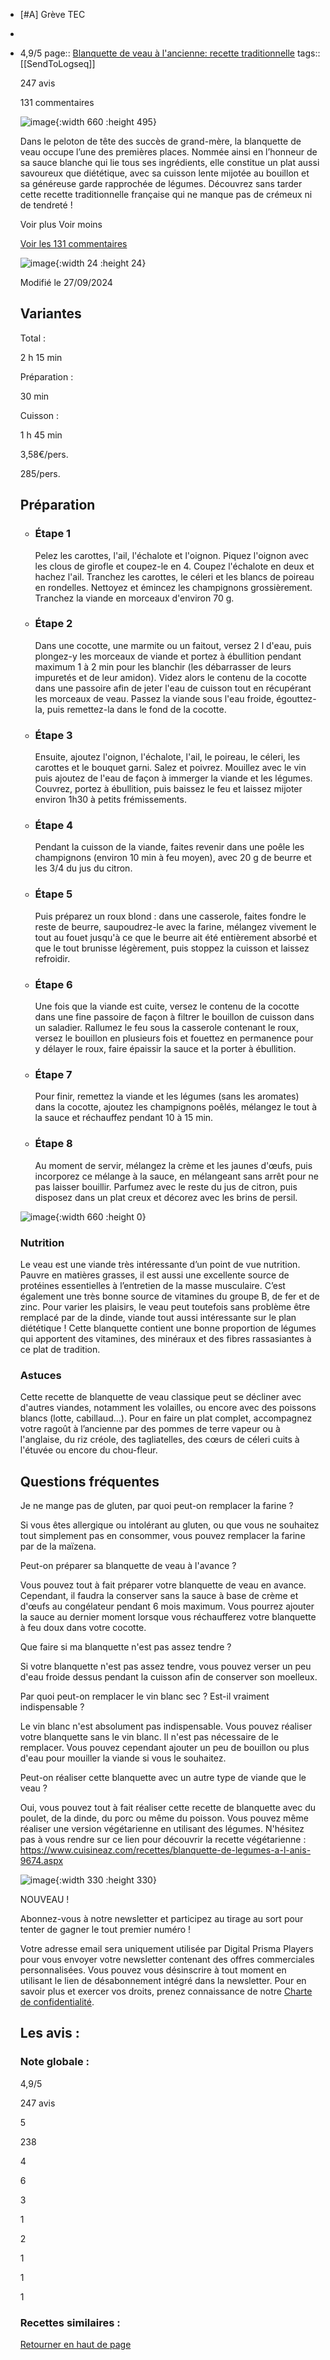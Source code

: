 - [#A] Grève TEC
-
- 4,9/5
  page:: [Blanquette de veau à l'ancienne: recette traditionnelle](https://www.cuisineaz.com/recettes/blanquette-de-veau-a-l-ancienne-1548.aspx)
  tags:: [[SendToLogseq]]
  
  247 avis
  
  131 commentaires
  
  ![image](https://img.cuisineaz.com/660x495/2013/12/20/i37832-blanquette-de-veau-a-l-ancienne.jpeg){:width 660 :height 495}
  
  Dans le peloton de tête des succès de grand-mère, la blanquette de veau occupe l’une des premières places. Nommée ainsi en l’honneur de sa sauce blanche qui lie tous ses ingrédients, elle constitue un plat aussi savoureux que diététique, avec sa cuisson lente mijotée au bouillon et sa généreuse garde rapprochée de légumes. Découvrez sans tarder cette recette traditionnelle française qui ne manque pas de crémeux ni de tendreté !
  
  Voir plus Voir moins
  
  [Voir les 131 commentaires](https://www.cuisineaz.com/recettes/blanquette-de-veau-a-l-ancienne-1548.aspx#avis)
  
  ![image](https://img.cuisineaz.com/46x46/2017/02/20/i121292-logo-cuisineaz.jpeg){:width 24 :height 24}
  
  Modifié le 27/09/2024
  
  ## Variantes
  
  Total :
  
  2 h 15 min
  
  Préparation :
  
  30 min
  
  Cuisson :
  
  1 h 45 min
  
  3,58€/pers.
  
  285/pers.
  
  ## Préparation
  
  * ### Étape 1
  
    Pelez les carottes, l'ail, l'échalote et l'oignon. Piquez l'oignon avec les clous de girofle et coupez-le en 4. Coupez l'échalote en deux et hachez l'ail. Tranchez les carottes, le céleri et les blancs de poireau en rondelles. Nettoyez et émincez les champignons grossièrement. Tranchez la viande en morceaux d'environ 70 g.
  
  * ### Étape 2
  
    Dans une cocotte, une marmite ou un faitout, versez 2 l d'eau, puis plongez-y les morceaux de viande et portez à ébullition pendant maximum 1 à 2 min pour les blanchir (les débarrasser de leurs impuretés et de leur amidon). Videz alors le contenu de la cocotte dans une passoire afin de jeter l'eau de cuisson tout en récupérant les morceaux de veau. Passez la viande sous l'eau froide, égouttez-la, puis remettez-la dans le fond de la cocotte.
  
  * ### Étape 3
  
    Ensuite, ajoutez l'oignon, l'échalote, l'ail, le poireau, le céleri, les carottes et le bouquet garni. Salez et poivrez. Mouillez avec le vin puis ajoutez de l'eau de façon à immerger la viande et les légumes. Couvrez, portez à ébullition, puis baissez le feu et laissez mijoter environ 1h30 à petits frémissements.
  
  * ### Étape 4
  
    Pendant la cuisson de la viande, faites revenir dans une poêle les champignons (environ 10 min à feu moyen), avec 20 g de beurre et les 3/4 du jus du citron.
  
  * ### Étape 5
  
    Puis préparez un roux blond : dans une casserole, faites fondre le reste de beurre, saupoudrez-le avec la farine, mélangez vivement le tout au fouet jusqu'à ce que le beurre ait été entièrement absorbé et que le tout brunisse légèrement, puis stoppez la cuisson et laissez refroidir.
  
  * ### Étape 6
  
    Une fois que la viande est cuite, versez le contenu de la cocotte dans une fine passoire de façon à filtrer le bouillon de cuisson dans un saladier. Rallumez le feu sous la casserole contenant le roux, versez le bouillon en plusieurs fois et fouettez en permanence pour y délayer le roux, faire épaissir la sauce et la porter à ébullition.
  
  * ### Étape 7
  
    Pour finir, remettez la viande et les légumes (sans les aromates) dans la cocotte, ajoutez les champignons poêlés, mélangez le tout à la sauce et réchauffez pendant 10 à 15 min.
  
  * ### Étape 8
  
    Au moment de servir, mélangez la crème et les jaunes d'œufs, puis incorporez ce mélange à la sauce, en mélangeant sans arrêt pour ne pas laisser bouillir. Parfumez avec le reste du jus de citron, puis disposez dans un plat creux et décorez avec les brins de persil.
  
  ![image](https://img.cuisineaz.com/common/autopromo.jpg){:width 660 :height 0}
  
  ### Nutrition
  
  Le veau est une viande très intéressante d’un point de vue nutrition. Pauvre en matières grasses, il est aussi une excellente source de protéines essentielles à l’entretien de la masse musculaire. C’est également une très bonne source de vitamines du groupe B, de fer et de zinc. Pour varier les plaisirs, le veau peut toutefois sans problème être remplacé par de la dinde, viande tout aussi intéressante sur le plan diététique ! Cette blanquette contient une bonne proportion de légumes qui apportent des vitamines, des minéraux et des fibres rassasiantes à ce plat de tradition.
  
  ### Astuces
  
  Cette recette de blanquette de veau classique peut se décliner avec d'autres viandes, notamment les volailles, ou encore avec des poissons blancs (lotte, cabillaud…). Pour en faire un plat complet, accompagnez votre ragoût à l’ancienne par des pommes de terre vapeur ou à l'anglaise, du riz créole, des tagliatelles, des cœurs de céleri cuits à l'étuvée ou encore du chou-fleur.
  
  ## Questions fréquentes
  
  Je ne mange pas de gluten, par quoi peut-on remplacer la farine ?
  
  Si vous êtes allergique ou intolérant au gluten, ou que vous ne souhaitez tout simplement pas en consommer, vous pouvez remplacer la farine par de la maïzena.
  
  Peut-on préparer sa blanquette de veau à l'avance ?
  
  Vous pouvez tout à fait préparer votre blanquette de veau en avance. Cependant, il faudra la conserver sans la sauce à base de crème et d'œufs au congélateur pendant 6 mois maximum. Vous pourrez ajouter la sauce au dernier moment lorsque vous réchaufferez votre blanquette à feu doux dans votre cocotte.
  
  Que faire si ma blanquette n'est pas assez tendre ?
  
  Si votre blanquette n'est pas assez tendre, vous pouvez verser un peu d'eau froide dessus pendant la cuisson afin de conserver son moelleux.
  
  Par quoi peut-on remplacer le vin blanc sec ? Est-il vraiment indispensable ?
  
  Le vin blanc n'est absolument pas indispensable. Vous pouvez réaliser votre blanquette sans le vin blanc. Il n'est pas nécessaire de le remplacer. Vous pouvez cependant ajouter un peu de bouillon ou plus d'eau pour mouiller la viande si vous le souhaitez.
  
  Peut-on réaliser cette blanquette avec un autre type de viande que le veau ?
  
  Oui, vous pouvez tout à fait réaliser cette recette de blanquette avec du poulet, de la dinde, du porc ou même du poisson. Vous pouvez même réaliser une version végétarienne en utilisant des légumes. N'hésitez pas à vous rendre sur ce lien pour découvrir la recette végétarienne : https://www.cuisineaz.com/recettes/blanquette-de-legumes-a-l-anis-9674.aspx
  
  ![image](https://img.cuisineaz.com/660x660/common/newsletter_fiche_recette_magazine_cuisineaz.jpg){:width 330 :height 330}
  
  NOUVEAU !
  
  Abonnez-vous à notre newsletter et participez au tirage au sort pour tenter de gagner le tout premier numéro !
  
  Votre adresse email sera uniquement utilisée par Digital Prisma Players pour vous envoyer votre newsletter contenant des offres commerciales personnalisées. Vous pouvez vous désinscrire à tout moment en utilisant le lien de désabonnement intégré dans la newsletter. Pour en savoir plus et exercer vos droits, prenez connaissance de notre [Charte de confidentialité](https://rgpd.digitalprismatech.com/charte-confidentialite-dpp.pdf).
  
  ## Les avis :
  
  ### Note globale :
  
  4,9/5
  
  247 avis
  
  5
  
  238
  
  4
  
  6
  
  3
  
  1
  
  2
  
  1
  
  1
  
  1
  
  ### Recettes similaires :
  
  [Retourner en haut de page](https://www.cuisineaz.com/recettes/blanquette-de-veau-a-l-ancienne-1548.aspx#)